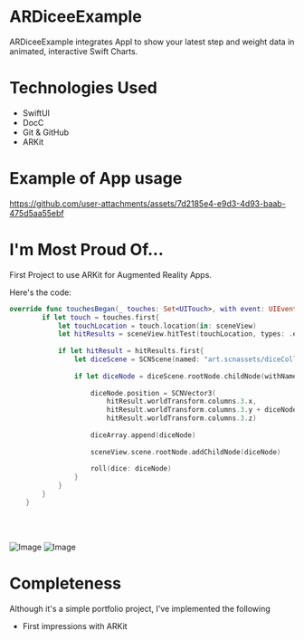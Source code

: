 # ARDiceeExample
ARDiceeExample integrates Appl to show your latest step and weight data in animated, interactive Swift Charts. 

# Technologies Used
* SwiftUI
* DocC
* Git & GitHub
* ARKit

# Example of App usage
https://github.com/user-attachments/assets/7d2185e4-e9d3-4d93-baab-475d5aa55ebf

# I'm Most Proud Of...
First Project to use ARKit for Augmented Reality Apps.

Here's the code:

```swift
override func touchesBegan(_ touches: Set<UITouch>, with event: UIEvent?) {
        if let touch = touches.first{
            let touchLocation = touch.location(in: sceneView)
            let hitResults = sceneView.hitTest(touchLocation, types: .existingPlaneUsingExtent)
            
            if let hitResult = hitResults.first{
                let diceScene = SCNScene(named: "art.scnassets/diceCollada.scn")!
                
                if let diceNode = diceScene.rootNode.childNode(withName: "Dice", recursively: true){
                    
                    diceNode.position = SCNVector3(
                        hitResult.worldTransform.columns.3.x,
                        hitResult.worldTransform.columns.3.y + diceNode.boundingSphere.radius,
                        hitResult.worldTransform.columns.3.z)
                    
                    diceArray.append(diceNode)
                    
                    sceneView.scene.rootNode.addChildNode(diceNode)
                    
                    roll(dice: diceNode)
                }
            }
        }
    }
```
<br>
</br>

![Image](https://github.com/user-attachments/assets/027a1140-4c30-4585-a4a3-a967115ba5ce)
![Image](https://github.com/user-attachments/assets/213856b0-979c-4193-b62f-4d8cbc8799a2)

# Completeness
Although it's a simple portfolio project, I've implemented the following
* First impressions with ARKit
